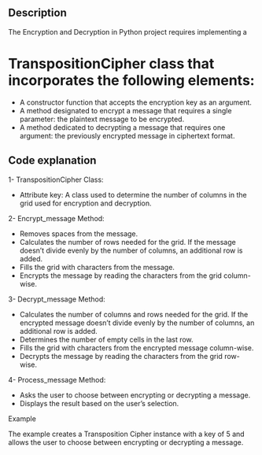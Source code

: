 ## Description
The Encryption and Decryption in Python project requires implementing a 

# TranspositionCipher class that incorporates the following elements:

* A constructor function that accepts the encryption key as an argument.
* A method designated to encrypt a message that requires a single parameter: the plaintext message to be encrypted.
* A method dedicated to decrypting a message that requires one argument: the previously encrypted message in ciphertext format.

## Code explanation
1- TranspositionCipher Class:
* Attribute key: A class used to determine the number of columns in the grid used for encryption and decryption.

2- Encrypt_message Method:
* Removes spaces from the message.
* Calculates the number of rows needed for the grid. If the message doesn’t divide evenly by the number of columns, an additional row is added.
* Fills the grid with characters from the message.
* Encrypts the message by reading the characters from the grid column-wise.

3- Decrypt_message Method:
* Calculates the number of columns and rows needed for the grid. If the encrypted message doesn’t divide evenly by the number of columns, an additional row is added.
* Determines the number of empty cells in the last row.
* Fills the grid with characters from the encrypted message column-wise.
* Decrypts the message by reading the characters from the grid row-wise.

4- Process_message Method:

* Asks the user to choose between encrypting or decrypting a message.
* Displays the result based on the user’s selection.

Example

The example creates a Transposition Cipher instance with a key of 5 and allows the user to choose between encrypting or decrypting a message.


